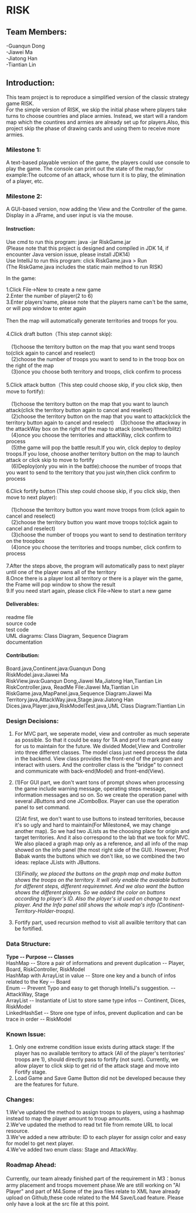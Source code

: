 # RISK

## Team Members:
-Guanqun Dong                                                          
-Jiawei Ma  
-Jiatong Han  
-Tiantian Lin  

## Introduction:
This team project is to reproduce a simplified version of the classic strategy game RISK.    
For the simple version of RISK, we skip the initial phase where players take turns to choose countries and place armies. Instead, we start will a random map which the countires and armies are already set up for players.Also, this project skip the phase of drawing cards and using them to receive more armies.  

### Milestone 1:  
A text-based playable version of the game, the players could use console to play the game. The console can print out the state of the map,for example:The outcome of an attack, whose turn it is to play, the elimination of a player, etc.     

### Milestone 2:     
A GUI-based version, now adding the View and the Controller of the game. Display in a JFrame, and user input is via the mouse. 


#### Instruction:    
Use cmd  to run this program: java -jar RiskGame.jar      
(Please note that this project is designed and compiled in JDK 14, if encounter Java version issue, please install JDK14)    
Use IntelliJ to run this program: click RiskGame.java > Run    
(The RiskGame.java includes the static main method to run RISK)    
  
In the game:   

1.Click File->New to create a new game<br>
2.Enter the number of player(2 to 6)<br>
3.Enter players'name, please note that the players name can't be the same, or will pop window to enter again<br>     
Then the map will automatically generate territories and troops for you.<br>                                                              
4.Click draft button（This step cannot skip):<br>           
&emsp;(1)choose the territory button on the map that you want send troops to(click again to cancel and reselect)            
&emsp;(2)choose the number of troops you want to send to in the troop box on the right of the map                                     
&emsp;(3)once you choose both territory and troops, click confirm to process<br>   
5.Click attack button（This step could choose skip, if you click skip, then move to fortify):<br>         
&emsp;(1)choose the territory button on the map that you want to launch attack(click the territory button again to cancel and reselect)        
&emsp;(2)choose the territory button on the map that you want to attack(click the territory button again to cancel and reselect) &emsp;(3)choose the attackway in the attackWay box on the right of the map to attack (one/two/three/blitz)                           
&emsp;(4)once you choose the territories and attackWay, click confirm to process                                                       
&emsp;(5)the game will pop the battle result.If you win, click deploy to deploy troops.If you lose, choose another territory button on the map to launch attack or click skip to move to fortify                                                                     
&emsp;(6)Deploy(only you win in the battle):choose the number of troops that you want to send to the territory that you just win,then click confirm to process<br>      
6.Click fortify button (This step could choose skip, if you click skip, then move to next player):     <br>          
&emsp;(1)choose the territory button you want move troops from (click again to cancel and reselect)         
&emsp;(2)choose the territory button you want move troops to(click again to cancel and reselect)          
&emsp;(3)choose the number of troops you want to send to destination territory on the troopbox    
&emsp;(4)once you choose the territories and troops number, click confirm to process<br>       
7.After the steps above, the program will automatically pass to next player until one of the player owns all of the territory<br>
8.Once there is a player lost all territory or there is a player win the game, the Frame will pop window to show the result<br>
9.If you need start again, please click File->New to start a new game<br>

#### Deliverables:   
readme file         
source code                 
test code               
UML diagrams: Class Diagram, Sequence Diagram           
documentation           


#### Contribution: 
Board.java,Continent.java:Guanqun Dong                                  
RiskModel.java:Jiawei Ma                                 
RiskView.java:Guanqun Dong,Jiawei Ma,Jiatong Han,Tiantian Lin                                              
RiskController.java, ReadMe File:Jiawei Ma,Tiantian Lin                                    
RiskGame.java,MapPanel.java,Sequence Diagram:Jiawei Ma                                                    
Territory.java,AttackWay.java,Stage.java:Jiatong Han                                                                     
Dices.java,Player.java,RiskModelTest.java,UML Class Diagram:Tiantian Lin                                                 



### Design Decisions: 
1. For MVC part, we seperate model, view and controller as much seperate as possible. So that it could be easy for TA and prof to mark and easy for us to maintain for the future. We divided Model,View and Controller into three different classes. The model class just need process the data in the backend. View class provides the front-end of the program and interact with users. And the controller class is the "bridge" to connect and communicate with back-end(Model) and front-end(View).

2. (1)For GUI part, we don't want tons of prompt shows when processing the game include warning message, operating steps message, information messages and so on. So we create the operation panel with several JButtons and one JComboBox. Player can use the operation panel to set command. 

   (2)At first, we don't want to use buttons to instead territories, because it's so ugly and hard to maintain(For Milestone4, we may change another map). So we had two JLists as the choosing place for origin and target territories. And it also correspond to the lab that we took for MVC. We also placed a graph map only as a reference, and all info of the map showed on the info panel (the most right side of the GUI). However, Prof Babak wants the buttons which we don't like, so we combined the two ideas: replace JLists with JButtons. 

   (3)<i>Finally, we placed the buttons on the graph map and make button shows the troops on the territory. It will only enable the avaiable buttons for different steps, different requiremnet. And we also want the button shows the different players. So we added the color on buttons according to player's ID. Also the player's id used on change to next player. And the Info panel still shows the whole map's info (Continent-Territory-Holder-troops).</i>

3. Fortify part, used recursion method to visit all availble territory that can be fortified.

### Data Structure: 
<b>Type -- Purpose -- Classes </b><br>
HashMap -- Store a pair of informations and prevent duplication -- Player, Board, RiskController, RiskModel<br>
HashMap with ArrayList in value -- Store one key and a bunch of infos related to the Key -- Board<br>
Enum -- Prevent Typo and easy to get thorugh IntelliJ's suggestion. -- AttackWay, Stage<br>
ArrayList -- Instantiate of List to store same type infos -- Continent, Dices, RiskModel<br>
LinkedHashSet -- Store one type of infos, prevent duplication and can be trace in order -- RiskModel


### Known Issue:     
1. Only one extreme condition issue exists during attack stage: 
If the player has no available territory to attack (All of the player's territories' troops are 1), should directly pass to fortify (not sure). Currently, we allow player to click skip to get rid of the attack stage and move into Fortify stage.
2. Load Game and Save Game Button did not be developed because they are the features for future.

### Changes:        
1.We've updated the method to assign troops to players, using a hashmap instead to map the player amount to troup amounts.                              
2.We've updated the method to read txt file from remote URL to local resource.                                
3.We've added a new attribute: ID to each player for assign color and easy for model to get next player.                            
4.We've added two enum class: Stage and AttackWay.                              

### Roadmap Ahead:                  
Currently, our team already finished part of the requirement in M3：bonus army placement and troops movement phase.We are still working on "AI Player" and part of M4.Some of the java files relate to XML have already upload on Github,these code related to the M4 Save/Load feature. Please only have a look at the src file at this point.              






